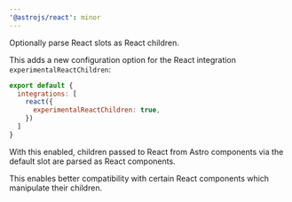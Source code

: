 ```yaml
---
'@astrojs/react': minor
---
```


Optionally parse React slots as React children.

This adds a new configuration option for the React integration `experimentalReactChildren`:

```js
export default {
  integrations: [
    react({
      experimentalReactChildren: true,
    })
  ]
}
```

With this enabled, children passed to React from Astro components via the default slot are parsed as React components.

This enables better compatibility with certain React components which manipulate their children.
